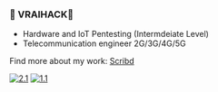 ### 🎄 VRAIHACK🎄
- Hardware and IoT Pentesting (Intermdeiate Level)
- Telecommunication engineer 2G/3G/4G/5G

Find more about my work: [Scribd](https://fr.scribd.com/user/282548159/VRAIHACK-Institute)
<!-- Actual text -->
[![2.1]][2]  [![1.1]][1]
<!-- Icons -->
[1.1]: https://img.shields.io/badge/Instagram-E4405F?style=for-the-badge&logo=instagram&logoColor=white
[2.1]: https://img.shields.io/badge/LinkedIn-0077B5?style=for-the-badge&logo=linkedin&logoColor=white
<!-- Links to your social media accounts -->
[1]: https://www.instagram.com/vraihack/
[2]: https://www.linkedin.com/in/vraihack/





